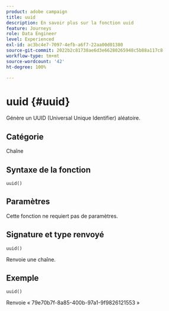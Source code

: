 ```yaml
---
product: adobe campaign
title: uuid
description: En savoir plus sur la fonction uuid
feature: Journeys
role: Data Engineer
level: Experienced
exl-id: ac3bc4e7-7097-4efb-a6f7-22aa00d01380
source-git-commit: 2022b2c81738ae6d3e66280265948c5b88a117c8
workflow-type: tm+mt
source-wordcount: '42'
ht-degree: 100%

---
```


# uuid {#uuid}

Génère un UUID (Universal Unique Identifier) aléatoire.

## Catégorie

Chaîne

## Syntaxe de la fonction

`uuid()`

## Paramètres

Cette fonction ne requiert pas de paramètres.

## Signature et type renvoyé

`uuid()`

Renvoie une chaîne.

## Exemple

`uuid()`

Renvoie « 79e70b7f-8a85-400b-97a1-9f9826121553 »
